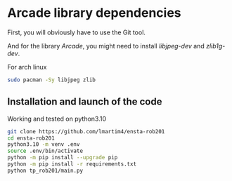 # Arcade library dependencies

First, you will obviously have to use the Git tool.

And for the library *Arcade*, you might need to install *libjpeg-dev* and *zlib1g-dev*.

For arch linux
```bash
sudo pacman -Sy libjpeg zlib
```

## Installation and launch of the code

Working and tested on python3.10

```bash
git clone https://github.com/lmartim4/ensta-rob201
cd ensta-rob201
python3.10 -m venv .env
source .env/bin/activate
python -m pip install --upgrade pip
python -m pip install -r requirements.txt
python tp_rob201/main.py
```